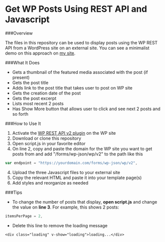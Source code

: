 # Get WP Posts Using REST API and Javascript

###Overview

The files in this repository can be used to display posts using the WP REST API from a WordPress site on an external site. You can see a minimalist demo on this approach on [my site](http://nathanegraham.github.io/).

###What It Does

* Gets a thumbnail of the featured media associated with the post (if present)
* Gets the post title
* Adds link to the post title that takes user to post on WP site
* Gets the creation date of the post
* Gets the post excerpt
* Lists most recent 2 posts
* Has Show More button that allows user to click and see next 2 posts and so forth

###How to Use It

1. Activate the [WP REST API v2 plugin](https://wordpress.org/plugins/rest-api/) on the WP site
2. Download or clone this repository
2. Open script.js in your favorite editor
3. On line 2, copy and paste the domain for the WP site you want to get posts from and add "/forms/wp-json/wp/v2" to the path like this
```javascript
var endpoint = "https://yourdomain.com/forms/wp-json/wp/v2",
```
4. Upload the three Javascript files to your external site
5. Copy the relevant HTML and paste it into your template page(s)
6. Add styles and reorganize as needed

###Tips

* To change the number of posts that display, **open script.js** and change the value on **line 3**. For example, this shows 2 posts:
```javascript
itemsPerPage = 2,
```
* Delete this line to remove the loading message
```
<div class="loading" v-show="loading">loading...</div>
```
